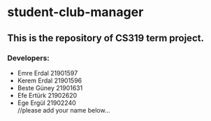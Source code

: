 # student-club-manager
## This is the repository of CS319 term project.
### Developers:
* Emre Erdal 21901597
* Kerem Erdal 21901596
* Beste Güney 21901631
* Efe Ertürk 21902620
* Ege Ergül 21902240
<br/>//please add your name below...
